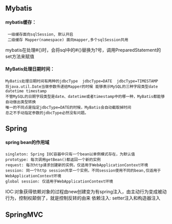 ## Mybatis
#### mybatis缓存：

	 一级缓存面向sqlSession, 默认开启
	 二级缓存 Mapper(namespace) 面向mapper,多个sqlSession共用
   

mybatis在处理#{}时，会将sql中的#{}替换为?号，调用PreparedStatement的set方法来赋值

#### MyBatis处理日期时间：

	MyBatis处理日期时间有两种的jdbcType  jdbcType=DATE  jdbcType=TIMESTAMP
	将java.util.Date当做参数传递给Mapper的时候 能够表示MySQL的三种字段类型date datetime timestamp
	不管MySQL的日期字段类型是date、datetime或者timestamp中的哪一种，MyBatis都能够自动做出类型转换
	唯一的不同点是指定jdbcType=DATE的时候，MyBatis会自动截取掉时间
	总之不手动指定参数的jdbcType必然没有问题。


## Spring
#### spring bean的作用域
	singleton: Spring IOC容器中只有一个bean以单例模式存在，为默认值
	prototype: 每次调用getBean()都返回一个新的实例
	request: 每次http请求创建新的实例，仅适用于WebApplicationContext环境
	session: 同一个http session共享一个实例，不同session使用不同的bean,仅适用于WebApplicationContext环境
	global session: 仅适用于WebApplicationContext环境


IOC:对象获得依赖对象的过程由new创建变为有spring注入，由主动行为变成被动行为，控制权颠倒了，就是控制反转的由来
依赖注入: setter注入和构造器注入
## SpringMVC
